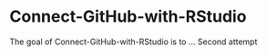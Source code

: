 
# Connect-GitHub-with-RStudio

<!-- badges: start -->
<!-- badges: end -->

The goal of Connect-GitHub-with-RStudio is to ...
Second attempt
